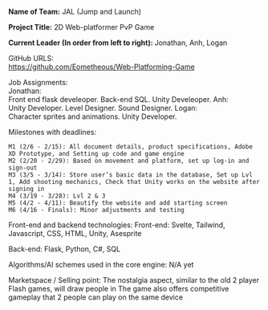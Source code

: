 <b>Name of Team:</b> JAL (Jump and Launch)

<b>Project Title:</b> 2D Web-platformer PvP Game

<b>Current Leader (In order from left to right): </b> Jonathan, Anh, Logan

GitHub URLS: <br> 
https://github.com/Eometheous/Web-Platforming-Game

Job Assignments: <br>
Jonathan: <br>
Front end flask develeoper. Back-end SQL. Unity Develeoper. 
Anh: <br>
Unity Developer. Level Designer. Sound Designer. 
Logan: <br>
Character sprites and animations. Unity Developer. 

Milestones with deadlines:
```
M1 (2/6 - 2/15): All document details, product specifications, Adobe XD Prototype, and Setting up code and game engine
M2 (2/20 - 2/29): Based on movement and platform, set up log-in and sign-out
M3 (3/5 - 3/14): Store user’s basic data in the database, Set up Lvl 1, Add shooting mechanics, Check that Unity works on the website after signing in
M4 (3/19 - 3/28): Lvl 2 & 3 
M5 (4/2 - 4/11): Beautify the website and add starting screen
M6 (4/16 - Finals): Minor adjustments and testing
```

Front-end and backend technologies:
Front-end: Svelte, Tailwind, Javascript, CSS, HTML, Unity, Asesprite

Back-end: Flask, Python, C#, SQL

Algorithms/AI schemes used in the core engine:
N/A yet

Marketspace / Selling point:
The nostalgia aspect, similar to the old 2 player Flash games, will draw people in
The game also offers competitive gameplay that 2 people can play on the same device

